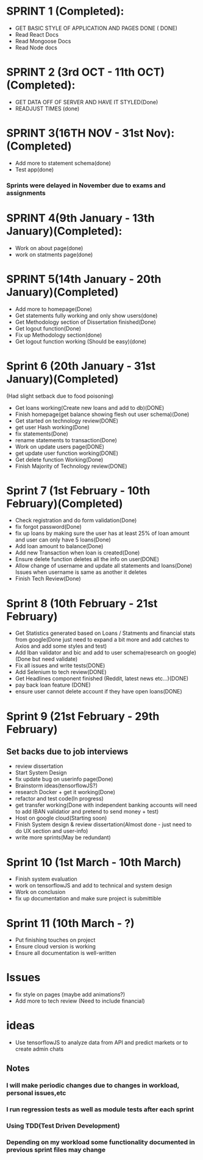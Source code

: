 # SPRINT 1 (Completed):
+ GET BASIC STYLE OF APPLICATION AND PAGES DONE ( DONE)
+ Read React Docs
+ Read Mongoose Docs
+ Read Node docs
# SPRINT 2 (3rd OCT - 11th OCT) (Completed):
+ GET DATA OFF OF SERVER AND HAVE IT STYLED(Done)
+ READJUST TIMES (done)
# SPRINT 3(16TH NOV - 31st Nov):(Completed)
+ Add more to statement schema(done)
+ Test app(done)
### Sprints were delayed in November due to exams and assignments
# SPRINT 4(9th January - 13th January)(Completed):
+ Work on about page(done)
+ work on statments page(done)
# SPRINT 5(14th January - 20th January)(Completed)
+ Add more to homepage(Done)
+ Get statements fully working and only show users(done)
+ Get Methodology section of Dissertation finished(Done)
+ Get logout function(Done)
+ Fix up Methodology section(done)
+ Get logout function working (Should be easy)(done)
# Sprint 6 (20th January - 31st January)(Completed)
(Had slight setback due to food poisoning)
+ Get loans working(Create new loans and add to db)(DONE)
+ Finish homepage(get balance showing flesh out user schema)(Done)
+ Get started on technology review(DONE)
+ get user Hash working(Done)
+ fix statements(Done)
+ rename statements to transaction(Done)
+ Work on update users page(DONE)
+ get update user function working(DONE)
+ Get delete function Working(Done)
+ Finish Majority of Technology review(DONE)
# Sprint 7 (1st February - 10th February)(Completed)
+ Check registration and do form validation(Done)
+ fix forgot password(Done)
+ fix up loans by making sure the user has at least 25% of loan amount and user can only have 5 loans(Done)
+ Add loan amount to balance(Done)
+ Add new Transaction when loan is created(Done)
+ Ensure delete function deletes all the info on user(DONE)
+ Allow change of username and update all statements and loans(Done) Issues when username is same as another it deletes
+ Finish Tech Review(Done)
# Sprint 8 (10th February - 21st February)
+ Get Statistics generated based on Loans / Statments and financial stats from google(Done just need to expand a bit more and add catches to Axios and add some styles and test)
+ Add Iban validator and bic and add to user schema(research on google)(Done but need validate)
+ Fix all issues and write tests(DONE)
+ Add Selenium to tech review(DONE)
+ Get Headlines component finished (Reddit, latest news etc...)(DONE)
+ pay back loan feature (DONE)
+ ensure user cannot delete account if they have open loans(DONE)
# Sprint 9 (21st February - 29th February)
## Set backs due to job interviews
+ review dissertation
+ Start System Design
+ fix update bug on userinfo page(Done)
+ Brainstorm ideas(tensorflowJS?)
+ research Docker + get it working(Done)
+ refactor and test code(In progress)
+ get transfer working(Done with independent banking accounts will need to add IBAN validatior and pretend to send money + test)
+ Host on google cloud(Starting soon)
+ Finish System design & review dissertation(Almost done - just need to do UX section and user-info)
+ write more sprints(May be redundant)
# Sprint 10 (1st March - 10th March)
+ Finish system evaluation
+ work on tensorflowJS and add to technical and system design
+ Work on conclusion
+ fix up documentation and make sure project is submittible
# Sprint 11 (10th March - ?)
+ Put finishing touches on project
+ Ensure cloud version is working
+ Ensure all documentation is well-written

# Issues
+ fix style on pages (maybe add animations?)
+ Add more to tech review (Need to include financial)
# ideas
+ Use tensorflowJS to analyze data from API and predict markets or to create admin chats
## Notes
### I will make periodic changes due to changes in workload, personal issues,etc
### I run regression tests as well as module tests after each sprint
### Using TDD(Test Driven Development)
### Depending on my workload some functionality documented in previous sprint files may change
